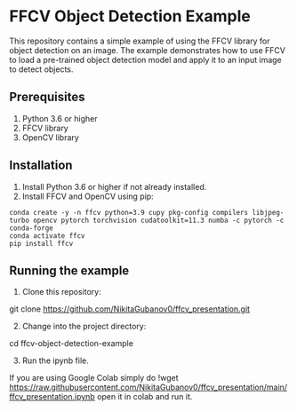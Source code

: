 # FFCV Object Detection Example

This repository contains a simple example of using the FFCV library for object detection on an image. The example demonstrates how to use FFCV to load a pre-trained object detection model and apply it to an input image to detect objects.

## Prerequisites

1. Python 3.6 or higher
2. FFCV library
3. OpenCV library

## Installation

1. Install Python 3.6 or higher if not already installed.
2. Install FFCV and OpenCV using pip:

```
conda create -y -n ffcv python=3.9 cupy pkg-config compilers libjpeg-turbo opencv pytorch torchvision cudatoolkit=11.3 numba -c pytorch -c conda-forge
conda activate ffcv
pip install ffcv
```

## Running the example

1. Clone this repository:

  git clone https://github.com/NikitaGubanov0/ffcv_presentation.git

2. Change into the project directory:

  cd ffcv-object-detection-example

3. Run the ipynb file.


If you are using Google Colab simply do !wget https://raw.githubusercontent.com/NikitaGubanov0/ffcv_presentation/main/ffcv_presentation.ipynb open it in colab and run it.



